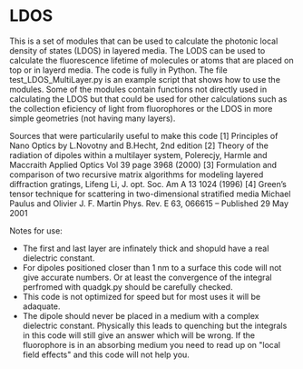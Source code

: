 # LDOS
This is a set of modules that can be used to calculate the photonic local density of states (LDOS) in layered media. The LODS can be used to calculate the fluorescence lifetime of molecules or atoms that are placed on top or in layerd media. The code is fully in Python. The file test_LDOS_MultiLayer.py is an example script that shows how to use the modules. Some of the modules contain functions not directly used in calculating the LDOS but that could be used for other calculations such as the collection eficiency of light from fluorophores or the LDOS in more simple geometries (not having many layers).

Sources that were particularily useful to make this code
[1] Principles of Nano Optics by L.Novotny and B.Hecht, 2nd edition
[2] Theory of the radiation of dipoles within a multilayer system, Polerecjy, Harmle and Maccraith Applied Optics Vol 39 page 3968 (2000)
[3] Formulation and comparison of two recursive matrix algorithms for modeling layered diffraction gratings, Lifeng Li, J. opt. Soc. Am A 13 1024 (1996)
[4] Green’s tensor technique for scattering in two-dimensional stratified media Michael Paulus and Olivier J. F. Martin Phys. Rev. E 63, 066615 – Published 29 May 2001

Notes for use:
- The first and last layer are infinately thick and shopuld have a real dielectric constant.
- For dipoles positioned closer than 1 nm to a surface this code will not give accurate numbers. Or at least the convergence of the integral perfromed with quadgk.py should be carefully checked.
- This code is not optimized for speed but for most uses it will be adaquate.
- The dipole should never be placed in a medium with a complex dielectric constant. Physically this leads to quenching but the integrals in this code will still give an answer which will be wrong. If the fluorophore is in an absorbing medium you need to read up on "local field effects" and this code will not help you. 

